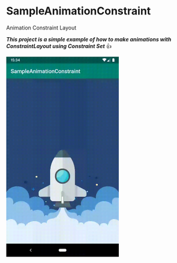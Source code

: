 # SampleAnimationConstraint
Animation Constraint Layout 


***This project is a simple example of how to make animations with ConstraintLayout using Constraint Set*** :+1:

<img src="./docs/sample.gif" width="300"/>




